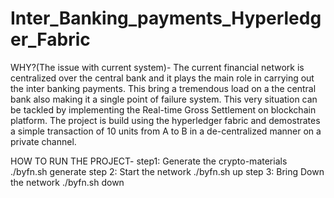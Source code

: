 # Inter_Banking_payments_Hyperledger_Fabric
WHY?(The issue with current system)-
  The current financial network is centralized over the central bank and it plays the main role in
carrying out the inter banking payments. This bring a tremendous load on a the central bank also making it a single point of failure system. This very situation can be tackled by implementing the Real-time Gross Settlement on blockchain platform. 
  The project is build using the hyperledger fabric and demostrates a simple transaction of 10 units from A to B in a de-centralized manner on a private channel. 
  
  
HOW TO RUN THE PROJECT-
step1: Generate the crypto-materials
  ./byfn.sh generate
step 2: Start the network
  ./byfn.sh up
step 3: Bring Down the network
  ./byfn.sh down

